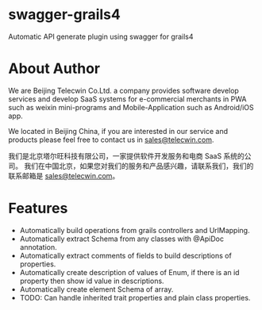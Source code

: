# swagger-grails4
Automatic API generate plugin using swagger for grails4

# About Author

We are Beijing Telecwin Co.Ltd. a company provides software develop services and 
develop SaaS systems for e-commercial merchants in PWA such as weixin mini-programs 
and Mobile-Application such as Android/iOS app.

We located in Beijing China, if you are interested in our service and products please feel free to contact us
in sales@telecwin.com.

我们是北京塔尔旺科技有限公司，一家提供软件开发服务和电商 SaaS 系统的公司。
我们在中国北京，如果您对我们的服务和产品感兴趣，请联系我们，我们的联系邮箱是 sales@telecwin.com。

# Features

- Automatically build operations from grails controllers and UrlMapping.
- Automatically extract Schema from any classes with @ApiDoc annotation.
- Automatically extract comments of fields to build descriptions of properties. 
- Automatically create description of values of Enum, if there is an id property then show id value in descriptions.
- Automatically create element Schema of array. 
- TODO: Can handle inherited trait properties and plain class properties.
